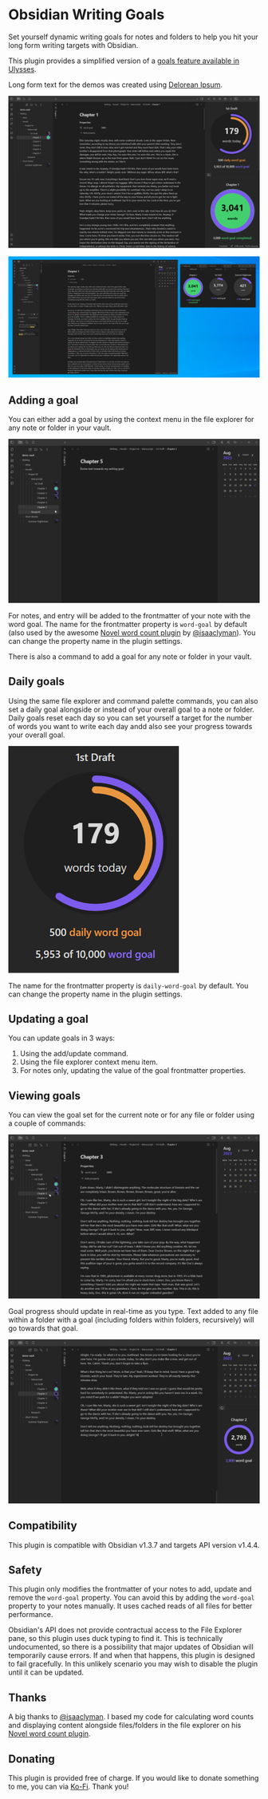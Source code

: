 # Obsidian Writing Goals
Set yourself dynamic writing goals for notes and folders to help you hit your long form writing targets with Obsidian.

This plugin provides a simplified version of a [goals feature available in Ulysses](https://help.ulysses.app/kb/guide/en/goals-3jzwhIUp5a). 

Long form text for the demos was created using [Delorean Ipsum](https://deloreanipsum.com/).

![](./images/demo-screenshot-1.png)

![](./images/demo-screenshot-2.png)

## Adding a goal
You can either add a goal by using the context menu in the file explorer for any note or folder in your vault. 

![](./images/add-goal-demo.gif)

For notes, and entry will be added to the frontmatter of your note with the word goal. The name for the frontmatter property is `word-goal` by default (also used by the awesome [Novel word count plugin](https://github.com/isaaclyman/novel-word-count-obsidian) by [@isaaclyman](https://github.com/isaaclyman)). You can change the property name in the plugin settings.

There is also a command to add a goal for any note or folder in your vault.

## Daily goals
Using the same file explorer and command palette commands, you can also set a daily goal alongside or instead of your overall goal to a note or folder. Daily goals reset each day so you can set yourself a target for the number of words you want to write each day andd also see your progress towards your overall goal.

![](./images/demo-screenshot-3.png)

The name for the frontmatter property is `daily-word-goal` by default. You can change the property name in the plugin settings.

## Updating a goal
You can update goals in 3 ways:
1. Using the add/update command.
2. Using the file explorer context menu item.
3. For notes only, updating the value of the goal frontmatter properties.

## Viewing goals
You can view the goal set for the current note or for any file or folder using a couple of commands:

![](./images/view-goal-command-demo.gif) 

Goal progress should update in real-time as you type. Text added to any file within a folder with a goal (including folders within folders, recursively) will go towards that goal.

![](./images/reaching-goal-demo.gif) 

## Compatibility
This plugin is compatible with Obsidian v1.3.7 and targets API version v1.4.4.

## Safety
This plugin only modifies the frontmatter of your notes to add, update and remove the `word-goal` property. You can avoid this by adding the `word-goal` property to your notes manually. It uses cached reads of all files for better performance.

Obsidian's API does not provide contractual access to the File Explorer pane, so this plugin uses duck typing to find it. This is technically undocumented, so there is a possibility that major updates of Obsidian will temporarily cause errors. If and when that happens, this plugin is designed to fail gracefully. In this unlikely scenario you may wish to disable the plugin until it can be updated.

## Thanks
A big thanks to [@isaaclyman](https://github.com/isaaclyman). I based my code for calculating word counts and displaying content alongside files/folders in the file explorer on his [Novel word count plugin](https://github.com/isaaclyman/novel-word-count-obsidian).

## Donating
This plugin is provided free of charge. If you would like to donate something to me, you can via [Ko-Fi](https://ko-fi.com/lynchjames). Thank you!
